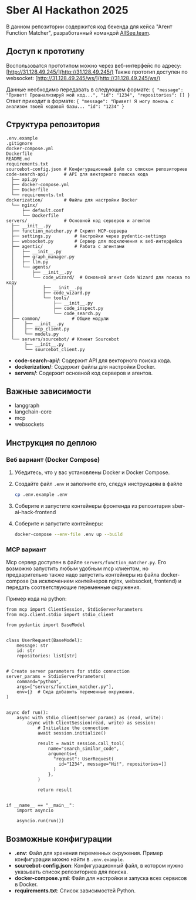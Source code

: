 # Sber AI Hackathon 2025

В данном репозитории содержится код бекенда для кейса "Агент Function Matcher", разработанный командой [AllSee.team](https://allSee.team).

## Доступ к прототипу

Воспользоватся прототипом можно через веб-интерфейс по адресу: [http://31.128.49.245/](http://31.128.49.245/)
Также прототип доступен по websocket: [http://31.128.49.245/ws/](http://31.128.49.245/ws/)

Данные необходимо передавать в следующем формате:
    ```
      {
        "message": "Привет! Проанализируй мой код...",
        "id": "1234",
        "repositories": []
      }
    ```
Ответ приходит в формате:
    ```
      {
          "message": "Привет! Я могу помочь с анализом твоей кодовой базы...
          "id": "1234"
      }
    ```

## Структура репозитория

```
.env.example
.gitignore
docker-compose.yml
Dockerfile
README.md
requirements.txt
sourcebot-config.json # Конфигурационный файл со списком репозиториев
code-search-api/      # API для векторного поиска кода
  ├── api.py
  ├── docker-compose.yml
  ├── Dockerfile
  └── requirements.txt
dockerization/        # Файлы для настройки Docker
  └── nginx/
      ├── default.conf
      └── Dockerfile
servers/              # Основной код серверов и агентов
  ├── __init__.py
  ├── function_matcher.py # Скрипт MCP-сервера
  ├── settings.py         # Настройки через pydentic-settings
  ├── websocket.py        # Сервер для подключения к веб-интерфейса
  ├── agentic/            # Работа с агентами
  │   ├── __init__.py
  │   ├── graph_manager.py
  │   ├── llm.py
  │   └── agents/
  │       ├── __init__.py
  │       └── code_wizard/  # Основной агент Code Wizard для поиска по коду
  │           ├── __init__.py
  │           ├── code_wizard.py
  │           └── tools/
  │               ├── __init__.py
  │               ├── code_inspect.py
  │               └── code_search.py
  ├── common/            # Общие модули
  │    ├── __init__.py
  │    ├── mcp_client.py
  │    └── models.py
  └── servers/sourcebot/ # Клиент Sourcebot
       ├── __init__.py
       └── sourcebot_client.py
```

- **code-search-api/**: Содержит API для векторного поиска кода.
- **dockerization/**: Содержит файлы для настройки Docker.
- **servers/**: Содержит основной код серверов и агентов.

## Важные зависимости

- langgraph
- langchain-core
- mcp
- websockets

## Инструкция по деплою

### Веб вариант (Docker Compose)

1. Убедитесь, что у вас установлены Docker и Docker Compose.

2. Cоздайте файл `.env` и заполните его, следуя инструкциям в файле
    ```bash
    cp .env.example .env
    ```

3. Соберите и запустите контейнеры фронтенда из репозитария sber-ai-hack-frontend

4. Соберите и запустите контейнеры:
    ```bash
    docker-compose --env-file .env up --build
    ```

### MCP вариант

Mcp сервер доступен в файле `servers/function_matcher.py`.
Его возможно запустить любым удобным mcp клиентом, но предварительно также надо запустить контейнеры из файлa docker-compose (за исключением контейнеров nginx, websocket, frontend) и передать соответствующие переменные окружения.

Пример кода на python:

```
from mcp import ClientSession, StdioServerParameters
from mcp.client.stdio import stdio_client

from pydantic import BaseModel


class UserRequest(BaseModel):
    message: str
    id: str
    repositories: list[str]


# Create server parameters for stdio connection
server_params = StdioServerParameters(
    command="python",
    args=["servers/function_matcher.py"],
    env={}  # Сюда добавить переменные окружения.
)


async def run():
    async with stdio_client(server_params) as (read, write):
        async with ClientSession(read, write) as session:
            # Initialize the connection
            await session.initialize()

            result = await session.call_tool(
                name="search_similar_code",
                arguments={
                  "request": UserRequest(
                    id="1234", message="Hi!", repositories=[]
                  )
                },
            )

            return result


if __name__ == "__main__":
    import asyncio

    asyncio.run(run())

```


## Возможные конфигурации

- **.env**: Файл для хранения переменных окружения. Пример конфигурации можно найти в `.env.example`.
- **sourcebot-config.json**: Конфигурационный файл, в котором нужно указывать список репозиториев для поиска.
- **docker-compose.yml**: Файл для настройки и запуска всех сервисов в Docker.
- **requirements.txt**: Список зависимостей Python.
